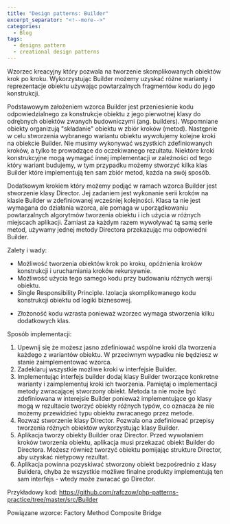 ```yaml
---
title: "Design patterns: Builder"
excerpt_separator: "<!--more-->"
categories:
  - Blog
tags:
  - designs pattern
  - creational design patterns
---
```


Wzorzec kreacyjny który pozwala na tworzenie skomplikowanych obiektów krok po kroku. Wykorzystując Builder możemy uzyskać różne warianty i reprezentacje obiektu używając powtarzalnych fragmentów kodu do jego konstrukcji.

<!--more-->

Podstawowym założeniem wzorca Builder jest przeniesienie kodu odpowiedzialnego za konstrukcje obiektu z jego pierwotnej klasy do odrębnych obiektów zwanych budowniczymi (ang. builders). Wspomniane obiekty organizują "składanie" obiektu w zbiór kroków (metod). Następnie w celu stworzenia wybranego wariantu obiektu wywołujemy kolejne kroki na obiekcie Builder. Nie musimy wykonywać wszystkich zdefiniowanych kroków, a tylko te prowadzące do oczekiwanego rezultatu. Niektóre kroki konstrukcyjne mogą wymagać innej implementacji w zależności od tego który wariant budujemy, w tym przypadku możemy stworzyć kilka klas Builder które implementują ten sam zbiór metod, każda na swój sposób.

Dodatkowym krokiem który możemy podjąć w ramach wzorca Builder jest stworzenie klasy Director. Jej zadaniem jest wykonanie serii kroków na klasie Builder w zdefiniowanej wcześniej kolejności. Klasa ta nie jest wymagana do działania wzorca, ale pomaga w uporządkowaniu powtarzalnych algorytmów tworzenia obiektu i ich użycia w różnych miejscach aplikacji. Zamiast za każdym razem wywoływać tą samą serie metod, używamy jednej metody Directora przekazując mu odpowiedni Builder.

Zalety i wady:
+ Możliwość tworzenia obiektów krok po kroku, opóźnienia kroków konstrukcji i uruchamiania kroków rekursywnie.
+ Możliwość użycia tego samego kodu przy budowaniu różnych wersji obiektu.
+ Single Responsibility Principle. Izolacja skomplikowanego kodu konstrukcji obiektu od logiki biznesowej.

- Złożoność kodu wzrasta ponieważ wzorzec wymaga stworzenia kilku dodatkowych klas.

Sposób implementacji:
1. Upewnij się że możesz jasno zdefiniować wspólne kroki dla tworzenia każdego z wariantów obiektu. W przeciwnym wypadku nie będziesz w stanie zaimplementować wzorca.
2. Zadeklaruj wszystkie możliwe kroki w interfejsie Builder.
3. Implementując interfejs builder dodaj klasy Builder tworzące konkretne warianty i zaimplementuj kroki ich tworzenia.
Pamiętaj o implementacji metody zwracającej stworzony obiekt. Metoda ta nie może być zdefiniowana w interejsie Builder ponieważ implementujące go klasy mogą w rezultacie tworzyć obiekty różnych typów, co oznacza że nie możemy przewidzieć typu obiektu zwracanego przez metode.
4. Rozważ stworzenie klasy Director. Pozwala ona zdefiniować przepisy tworzenia różnych obiektów wykorzystując klasy Builder.
5. Aplikacja tworzy obiekty Builder oraz Director. Przed wywołaniem kroków tworzenia obiektu, aplikacja musi przekazać obiekt Builder do Directora. Możesz również tworzyć obiektu pomijając strukture Director, aby uzyskać nietypowy rezultat.
6. Aplikacja powinna pozyskiwać stworzony obiekt bezpośrednio z klasy Buildera, chyba że wszystkie możliwe finalne produkty implementują ten sam interfejs - wtedy może zwracać go Director.

Przykładowy kod: https://github.com/rafczow/php-patterns-practice/tree/master/src/Builder

Powiązane wzorce:
  Factory Method
  Composite
  Bridge